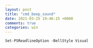 ```yaml
---
layout: post
title: "cmd_beep_sound"
date: 2021-03-25 19:46:15 +0800
comments: true
categories: win
---
```


`Set-PSReadlineOption -BellStyle Visual`